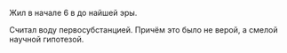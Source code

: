 Жил в начале 6 в до найшей эры.

Считал воду первосубстанцией. Причём это было не верой, а смелой научной гипотезой. 